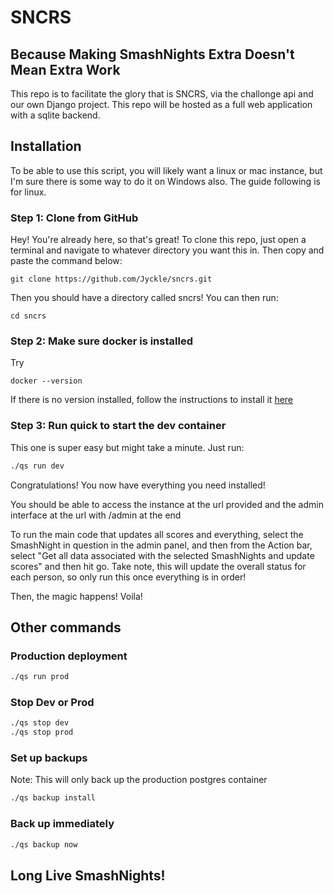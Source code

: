 # SNCRS

## Because Making SmashNights Extra Doesn't Mean Extra Work

This repo is to facilitate the glory that is SNCRS, via the challonge api and our own Django project. This repo will be hosted as a full web application with a sqlite backend.

## Installation

To be able to use this script, you will likely want a linux or mac instance, but I'm sure there is some way to do it on Windows also. The guide following is for linux.

### Step 1: Clone from GitHub

Hey! You're already here, so that's great! To clone this repo, just open a terminal and navigate to whatever directory you want this in. Then copy and paste the command below:

`git clone https://github.com/Jyckle/sncrs.git`

Then you should have a directory called sncrs! You can then run:

`cd sncrs`

### Step 2: Make sure docker is installed

Try

`docker --version`

If there is no version installed, follow the instructions to install it [here](https://www.docker.com/products/personal/)

### Step 3: Run quick to start the dev container

This one is super easy but might take a minute. Just run:

```bash
./qs run dev
```

Congratulations! You now have everything you need installed!

You should be able to access the instance at the url provided and the admin interface at the url with /admin at the end

To run the main code that updates all scores and everything, select the SmashNight in question in the admin panel, and then from the Action bar, select "Get all data associated with the selected SmashNights and update scores" and then hit go. Take note, this will update the overall status for each person, so only run this once everything is in order!

Then, the magic happens! Voila!

## Other commands

### Production deployment

```bash
./qs run prod
```

### Stop Dev or Prod

```bash
./qs stop dev
./qs stop prod
```

### Set up backups

Note: This will only back up the production postgres container

```bash
./qs backup install
```

### Back up immediately

```bash
./qs backup now
```

## Long Live SmashNights!
